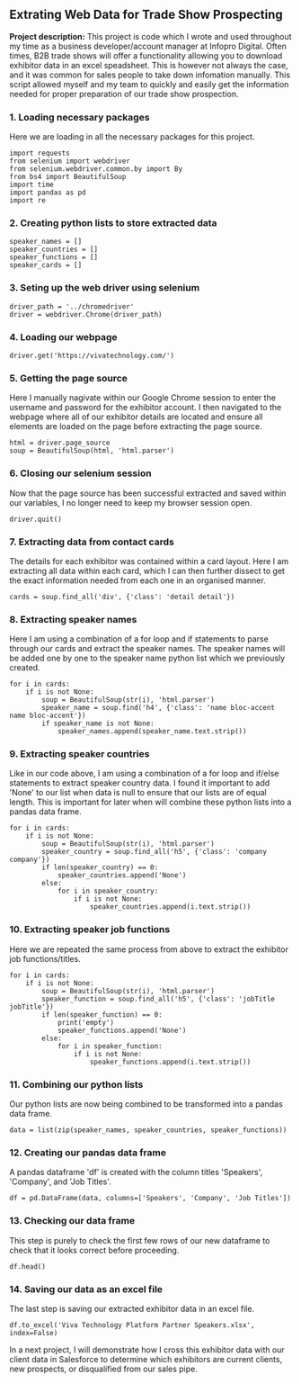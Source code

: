 ## Extrating Web Data for Trade Show Prospecting

**Project description:** This project is code which I wrote and used throughout my time as a business developer/account manager at Infopro Digital. Often times, B2B trade shows will offer a functionality allowing you to download exhibitor data in an excel speadsheet. This is however not always the case, and it was common for sales people to take down infomation manually. This script allowed myself and my team to quickly and easily get the information needed for proper preparation of our trade show prospection.

### 1. Loading necessary packages

Here we are loading in all the necessary packages for this project.

```
import requests
from selenium import webdriver
from selenium.webdriver.common.by import By
from bs4 import BeautifulSoup
import time
import pandas as pd
import re
```

### 2. Creating python lists to store extracted data

```
speaker_names = []
speaker_countries = []
speaker_functions = []
speaker_cards = []
```

### 3. Seting up the web driver using selenium

```
driver_path = '../chromedriver'
driver = webdriver.Chrome(driver_path)
```

### 4. Loading our webpage

```
driver.get('https://vivatechnology.com/')
```

### 5. Getting the page source

Here I manually nagivate within our Google Chrome session to enter the username and password for the exhibitor account. I then navigated to the webpage where all of our exhibitor details are located and ensure all elements are loaded on the page before extracting the page source.

```
html = driver.page_source
soup = BeautifulSoup(html, 'html.parser')
```

### 6. Closing our selenium session

Now that the page source has been successful extracted and saved within our variables, I no longer need to keep my browser session open.

```
driver.quit()
```

### 7. Extracting data from contact cards

The details for each exhibitor was contained within a card layout. Here I am extracting all data within each card, which I can then further dissect to get the exact information needed from each one in an organised manner.

```
cards = soup.find_all('div', {'class': 'detail detail'})
```

### 8. Extracting speaker names

Here I am using a combination of a for loop and if statements to parse through our cards and extract the speaker names. The speaker names will be added one by one to the speaker name python list which we previously created.

```
for i in cards:
    if i is not None:
        soup = BeautifulSoup(str(i), 'html.parser')
        speaker_name = soup.find('h4', {'class': 'name bloc-accent name bloc-accent'})
        if speaker_name is not None:
            speaker_names.append(speaker_name.text.strip())
```

### 9. Extracting speaker countries

Like in our code above, I am using a combination of a for loop and if/else statements to extract speaker country data. I found it important to add 'None' to our list when data is null to ensure that our lists are of equal length. This is important for later when will combine these python lists into a pandas data frame.

```
for i in cards:
    if i is not None:
        soup = BeautifulSoup(str(i), 'html.parser')
        speaker_country = soup.find_all('h5', {'class': 'company company'})
        if len(speaker_country) == 0:
            speaker_countries.append('None')
        else:
            for i in speaker_country:
                if i is not None:
                    speaker_countries.append(i.text.strip())
```

### 10. Extracting speaker job functions

Here we are repeated the same process from above to extract the exhibitor job functions/titles.

```
for i in cards:
    if i is not None:
        soup = BeautifulSoup(str(i), 'html.parser')
        speaker_function = soup.find_all('h5', {'class': 'jobTitle jobTitle'})
        if len(speaker_function) == 0:
            print('empty')
            speaker_functions.append('None')
        else:
            for i in speaker_function:
                if i is not None:
                    speaker_functions.append(i.text.strip())
```

### 11. Combining our python lists

Our python lists are now being combined to be transformed into a pandas data frame.

```
data = list(zip(speaker_names, speaker_countries, speaker_functions))
```

### 12. Creating our pandas data frame

A pandas dataframe 'df' is created with the column titles 'Speakers', 'Company', and 'Job Titles'.

```
df = pd.DataFrame(data, columns=['Speakers', 'Company', 'Job Titles'])
```

### 13. Checking our data frame

This step is purely to check the first few rows of our new dataframe to check that it looks correct before proceeding.

```
df.head()
```

### 14. Saving our data as an excel file

The last step is saving our extracted exhibitor data in an excel file.

```
df.to_excel('Viva Technology Platform Partner Speakers.xlsx', index=False)
```
In a next project, I will demonstrate how I cross this exhibitor data with our client data in Salesforce to determine which exhibitors are current clients, new prospects, or disqualified from our sales pipe.
